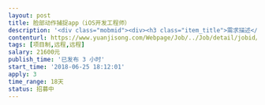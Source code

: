 ```yaml
---                
layout: post       
title: 脸部动作捕捉app（iOS开发工程师）           
description: '<div class="mobmid"><div><h3 class="item_title">需求描述</h3><p>功能要求：<br/>我们需要从手机前置摄像拍摄脸部，实时读取13～17个脸部关键点的动作位置，和头部的方向，然后经过处理，把每个点的动作转换成角度，通过蓝牙或串口输出这些数据数组。<br/>采集效果类似iPhoneX的Animoji，或者参考app “活照片”<br/>活照片这个app基本包含了我们所需要的所有功能，但我们不需要对图片做处理，而是需要输出脸部各个部位的角度变化<br/>比如嘴巴完全闭上是0，完全张开是180，眼睛闭眼是0，瞪眼是180, 还有嘴角咧嘴是0，撅嘴是180，等等<br/> <br/> <br/>项目要求：<br/>单页或2～3个页面的APP，打开手机的前端摄像头，开始捕捉脸部动作，通过连接usb串口后发送数据。<br/>  (这里可以使用类似Face++的SDK，或者其他同类面部动作捕捉程序都可以)<br/>摄像需要取得13～17个关键点的位移数据，<br/>分别是，左右眉毛的高低位移，左右上下眼皮的位移，左右嘴角的前后上下位移，下巴的位移（嘴部张合），这是13～17个动作点，还有头部方向的前后左右。<br/>这些数据采集到之后，算出一个相对转动角度，然后把这些数据通过蓝牙或串口传输一个数组。<br/>[44, 44, 148, 148, 40, 40, 75, 92, 75, 92, 53 ]<br/>类似这样的，每秒25帧输出数据。（不知道什么原因，目前蓝牙传输延迟严重，如果无法解决蓝牙延迟，可以用串口联usb）<br/> <br/>其他要求：<br/>APP带有麦克风收音并实时变音播放功能（如果不能实时变声就录播），功能同样参考“活照片”APP.<br/> <br/>备注：<br/>在目前程序上进行改进，目前已经有一个用于试验的app样品，但线程，算法，功能都有问题，采集数据时手机发热严重，而且无法达到实时传输的效果，而且采集的数据也经常错误，跳帧。<br/>需要修改或从新写，需要达到“Animoji”或“活照片”的同等效果。</p></div><!--info end--></div>'     
contenturl: https://www.yuanjisong.com/Webpage/Job/../Job/detail/jobid/101619      
tags: [项目制,远程,远程]            
salary: 21600元          
publish_time: '已发布 3 小时'         
start_time: '2018-06-25 18:12:01'           
apply: 3                   
time_range: 18天              
status: 招募中                  
---                 
```

